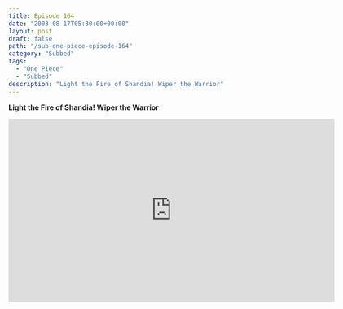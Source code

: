 ```yaml
---
title: Episode 164
date: "2003-08-17T05:30:00+00:00"
layout: post
draft: false
path: "/sub-one-piece-episode-164"
category: "Subbed"
tags:
  - "One Piece"
  - "Subbed"
description: "Light the Fire of Shandia! Wiper the Warrior"
---
```


**Light the Fire of Shandia! Wiper the Warrior**

<iframe width="640" height="360" src="https://www.rapidvideo.com/e/FXQEDM3GXT" frameborder="0" marginwidth=0 marginheight=0 scrolling=no allowfullscreen></iframe>


